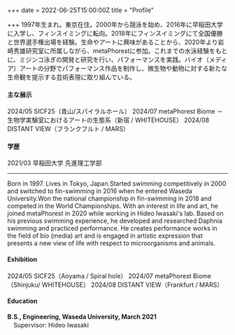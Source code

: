 +++
date = 2022-06-25T15:00:00Z
title = "Profile"

+++
1997年生まれ。東京在住。2000年から競泳を始め、2016年に早稲田大学に入学し、フィンスイミングに転向。2018年にフィンスイミングにて全国優勝と世界選手権出場を経験。生命やアートに興味があることから、2020年より岩崎秀雄研究室に所属しながら、metaPhorestに参加。これまでの水泳経験をもとに、ミジンコ泳ぎの開発と研究を行い、パフォーマンスを実践。バイオ（メディア）アートの分野でパフォーマンス作品を制作し、微生物や動物に対する新たな生命観を提示する芸術表現に取り組んでいる。

#### 主な展示
2024/05 SICF25（青山/スパイラルホール）
2024/07 metaPhorest Biome － 生物学実験室におけるアートの生態系（新宿 / WHITEHOUSE）
2024/08 DISTANT VIEW（フランクフルト / MARS）


#### 学歴
2021/03 早稲田大学 先進理工学部


---
Born in 1997. Lives in Tokyo, Japan.Started swimming competitively in 2000 and switched to fin-swimming in 2016 when he entered Waseda University.Won the national championship in fin-swimming in 2018 and competed in the World Championships. With an interest in life and art, he joined metaPhorest in 2020 while working in Hideo Iwasaki's lab. Based on his previous swimming experience, he developed and researched Daphnia swimming and practiced performance. He creates performance works in the field of bio (media) art and is engaged in artistic expression that presents a new view of life with respect to microorganisms and animals.

#### Exhibition
2024/05 SICF25（Aoyama / Spiral hole）
2024/07 metaPhorest Biome（Shinjuku/ WHITEHOUSE）
2024/08 DISTANT VIEW（Frankfurt / MARS）

#### Education

**B.S., Engineering, Waseda University, March 2021**  
　Supervisor: Hideo Iwasaki
